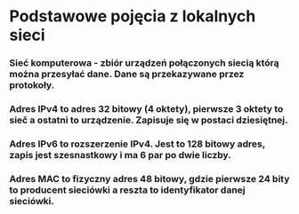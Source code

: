 # Podstawowe pojęcia z lokalnych sieci
### Sieć komputerowa - zbiór urządzeń połączonych siecią którą można przesyłać dane. Dane są przekazywane przez protokoły.
### Adres IPv4 to adres 32 bitowy (4 oktety), pierwsze 3 oktety to sieč a ostatni to urządzenie. Zapisuje się w postaci dziesiętnej.
### Adres IPv6 to rozszerzenie IPv4. Jest to 128 bitowy adres, zapis jest szesnastkowy i ma 6 par po dwie liczby.
### Adres MAC to fizyczny adres 48 bitowy, gdzie pierwsze 24 bity to producent sieciówki a reszta to identyfikator danej sieciówki.
